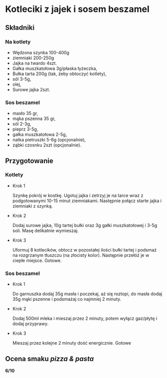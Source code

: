 # Kotleciki z jajek i sosem beszamel

## Składniki

### Na kotlety

-   Wędzona szynka 100-400g
-   ziemniaki 200-250g
-   Jajka na twardo 4szt.
-   Gałka muszkatołowa 3g/płaska łyżeczka,
-   Bułka tarta 200g (tak, żeby obtoczyć kotlety),
-   sól 3-5g,
-   olej,
-   Surowe jajka 2szt.

### Sos beszamel

-   masło 35 gr,
-   mąka pszenna 35 gr,
-   sól 2-3g,
-   pieprz 3-5g,
-   gałka muszkatołowa 2-5g,
-   natka pietruszki 5-6g (opcjonalnie),
-   ząbki czosnku 2szt (opcjonalnie).

## Przygotowanie

### Kotlety

-   Krok 1

    Szynkę pokrój w kostkę. Ugotuj jajka i zetrzyj je na tarce wraz z podgotowanymi 10-15 minut ziemniakami. Następnie połącz starte jajka i ziemniaki z szynką.

-   Krok 2

    Dodaj surowe jajka, 10g tartej bułki oraz 3g gałki muszkatołowej i 3-5g soli. Masę delikatnie wymieszaj.

-   Krok 3

    Uformuj 8 kotlecików, obtocz w pozostałej ilości bułki tartej i podsmaż na rozgrzanym tłuszczu (na złocisty kolor). Następnie przełóż je w ciepłe miejsce. Gotowe.

### Sos beszamel

-   Krok 1

    Do garnuszka dodaj 35g masła i poczekaj, aż się roztopi, do masła dodaj 35g mąki pszenne i podsmażaj co najmniej 2 minuty.

-   Krok 2

    Dodaj 500ml mleka i mieszaj przez 2 minuty, potem wyłącz gaz/płytę i dodaj przyprawy.

-   Krok 3

    Mieszaj przez kolejne 2 minuty dość energicznie. Gotowe

## Ocena smaku _pizza & pasta_

**6/10**
